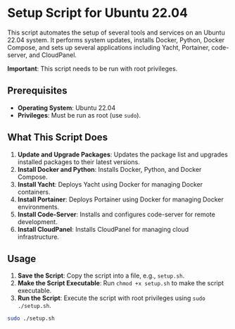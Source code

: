 # Setup Script for Ubuntu 22.04

This script automates the setup of several tools and services on an Ubuntu 22.04 system. It performs system updates, installs Docker, Python, Docker Compose, and sets up several applications including Yacht, Portainer, code-server, and CloudPanel.

**Important**: This script needs to be run with root privileges.

## Prerequisites

- **Operating System**: Ubuntu 22.04
- **Privileges**: Must be run as root (use `sudo`).

## What This Script Does

1. **Update and Upgrade Packages**: Updates the package list and upgrades installed packages to their latest versions.
2. **Install Docker and Python**: Installs Docker, Python, and Docker Compose.
3. **Install Yacht**: Deploys Yacht using Docker for managing Docker containers.
4. **Install Portainer**: Deploys Portainer using Docker for managing Docker environments.
5. **Install Code-Server**: Installs and configures code-server for remote development.
6. **Install CloudPanel**: Installs CloudPanel for managing cloud infrastructure.

## Usage

1. **Save the Script**: Copy the script into a file, e.g., `setup.sh`.
2. **Make the Script Executable**: Run `chmod +x setup.sh` to make the script executable.
3. **Run the Script**: Execute the script with root privileges using `sudo ./setup.sh`.

```bash
sudo ./setup.sh
